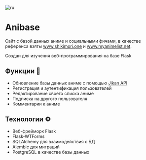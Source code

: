 ![ru](https://img.shields.io/badge/lang-ru-blue.svg)
# Anibase

Сайт с базой данных аниме и социальными фичами, в качестве 
референса взяты www.shikimori.one и www.myanimelist.net.

Создан для изучения веб-программирования на базе Flask
 
## Функции :speech_balloon:
- Обновление базы данных аниме с помощью [Jikan API](https://jikan.moe/)
- Регистрация и аутентификация пользователей
- Редактирование своего списка аниме
- Подписка на другого пользователя
- Комментарии к аниме

## Технологии  	:gear:
- Веб-фрейморк Flask
- Flask-WTForms
- SQLAlchemy для взаимодействия с БД
- Alembic для миграций
- PostgreSQL в качестве базы данных

